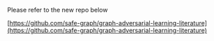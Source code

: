 Please refer to the new repo below

[https://github.com/safe-graph/graph-adversarial-learning-literature](https://github.com/safe-graph/graph-adversarial-learning-literature)
